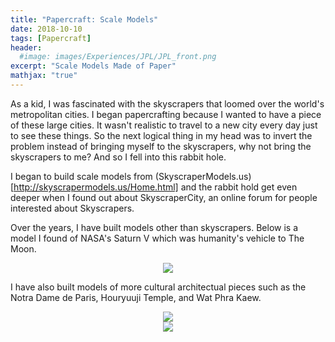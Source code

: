 ```yaml
---
title: "Papercraft: Scale Models"
date: 2018-10-10
tags: [Papercraft]
header:
  #image: images/Experiences/JPL/JPL_front.png
excerpt: "Scale Models Made of Paper"
mathjax: "true"
---
```

As a kid, I was fascinated with the skyscrapers that loomed over the world's metropolitan cities. I began papercrafting because I wanted to have a piece of these large cities. It wasn't realistic to travel to a new city every day just to see these things. So the next logical thing in my head was to invert the problem instead of bringing myself to the skyscrapers, why not bring the skyscrapers to me? And so I fell into this rabbit hole.

I began to build scale models from (SkyscraperModels.us)[http://skyscrapermodels.us/Home.html] and the rabbit hold get even deeper when I found out about SkyscraperCity, an online forum for people interested about Skyscrapers.

Over the years, I have built models other than skyscrapers. Below is a model I found of NASA's Saturn V which was humanity's vehicle to The Moon.

<div style="text-align:center"><img src="{{ site.baseurl }}/images/PersonalProjects/Papercraft/SaturnV3.jpg"></div>

I have also built models of more cultural architectual pieces such as the Notra Dame de Paris, Houryuuji Temple, and Wat Phra Kaew.
<div style="text-align:center"><img src="{{ site.baseurl }}/images/PersonalProjects/Papercraft/NotraDamedeParis.jpg"></div>
<div style="text-align:center"><img src="{{ site.baseurl }}/images/PersonalProjects/Papercraft/HorujiWatPhraKaew.jpg"></div>
